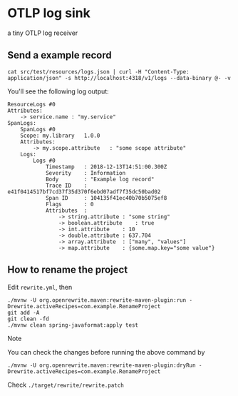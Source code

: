 # OTLP log sink

a tiny OTLP log receiver


## Send a example record

```
cat src/test/resources/logs.json | curl -H "Content-Type: application/json" -s http://localhost:4318/v1/logs --data-binary @- -v
```

You'll see the following log output:

```
ResourceLogs #0
Attributes:
	-> service.name	: "my.service"
SpanLogs:
	SpanLogs #0
	Scope: my.library	1.0.0
	Attributes:
		-> my.scope.attribute	: "some scope attribute"
	Logs:
		Logs #0
			Timestamp	: 2018-12-13T14:51:00.300Z
			Severity	: Information
			Body    	: "Example log record"
			Trace ID	: e41f0414517bf7cd37f35d370f6ebd07adf7f35dc50bad02
			Span ID 	: 104135f41ec40b70b5075ef8
			Flags   	: 0
			Attributes	: 
				-> string.attribute	: "some string"
				-> boolean.attribute	: true
				-> int.attribute	: 10
				-> double.attribute	: 637.704
				-> array.attribute	: ["many", "values"]
				-> map.attribute	: {some.map.key="some value"}
```

## How to rename the project

Edit `rewrite.yml`, then

```
./mvnw -U org.openrewrite.maven:rewrite-maven-plugin:run -Drewrite.activeRecipes=com.example.RenameProject
git add -A
git clean -fd
./mvnw clean spring-javaformat:apply test 
```

> [!NOTE]
> You can check the changes before running the above command by
> ```
> ./mvnw -U org.openrewrite.maven:rewrite-maven-plugin:dryRun -Drewrite.activeRecipes=com.example.RenameProject
> ```
> Check `./target/rewrite/rewrite.patch`